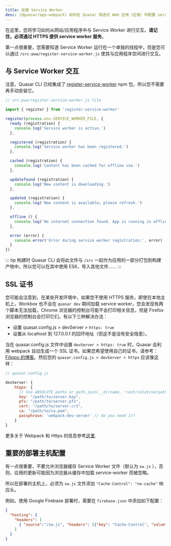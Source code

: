 ```yaml
---
title: 处理 Service Worker
desc: (@quasar/app-webpack) 如何在 Quasar 渐进式 Web 应用（应用）中配置 service worker 。
---
```


在这里，您将学习如何从网站/应用程序中与 Service Worker 进行交互。**请记住，必须通过 HTTPS 提供 service worker 服务**。

第一点很重要，您需要知道 Service Worker 运行在一个单独的线程中，但是您可以通过 `/src-pwa/register-service-worker.js` 使其与应用程序空间进行交互。

## 与 Service Worker 交互
注意，Quasar CLI 已经集成了 [register-service-worker](https://github.com/yyx990803/register-service-worker) npm 包，所以您不需要再手动安装它。

```js
// src-pwa/register-service-worker.js file

import { register } from 'register-service-worker'

register(process.env.SERVICE_WORKER_FILE, {
  ready (registration) {
    console.log('Service worker is active.')
  },

  registered (registration) {
    console.log('Service worker has been registered.')
  },

  cached (registration) {
    console.log('Content has been cached for offline use.')
  },

  updatefound (registration) {
    console.log('New content is downloading.')
  },

  updated (registration) {
    console.log('New content is available; please refresh.')
  },

  offline () {
    console.log('No internet connection found. App is running in offline mode.')
  },

  error (error) {
    console.error('Error during service worker registration:', error)
  }
})
```

::: tip
构建时 Quasar CLI 会将此文件与 `/src` 一起作为应用的一部分打包到构建产物中。所以您可以在其中使用 ES6，导入其他文件……
:::

## SSL 证书

您可能会注意到，在某些开发环境中，如果您不使用 HTTPS 服务，即使在本地主机上，Workbox 也不会在 `quasar dev` 期间加载 service worker，您会发现有两个脚本无法加载，Chrome 浏览器的控制台可能不会打印相关信息，但是 Firefox 浏览器的控制台会打印它们。有以下三种解决办法：
 - 设置 quasar.config.js > devServer > `https: true`
 - 设置从 localhost 到 127.0.0.1 的回环地址（但这不是没有安全隐患）。

当在 quasar.config.js 文件中设置  `devServer > https: true` 时，Quasar 会利用 webpack 自动生成一个 SSL 证书。如果您希望使用自己的证书，请参考：[Filippo 的博客](https://blog.filippo.io/mkcert-valid-https-certificates-for-localhost/)。然后您的 `quasar.config.js > devServer > https` 应该像这样：

```js
// quasar.config.js

devServer: {
    htpps: {
      // Use ABSOLUTE paths or path.join(__dirname, 'root/relative/path')
      key: "/path/to/server.key",
      pfx: "/path/to/server.pfx",
      cert: "/path/to/server.crt",
      ca: "/path/to/ca.pem",
      passphrase: 'webpack-dev-server' // do you need it?
    }
}
```

更多关于 Webpack 和 Https 的信息参考[这里](https://webpackjs.dev/config/#server-https).

## 重要的部署主机配置

有一点很重要，不要允许浏览器缓存 Service Worker 文件（默认为 `sw.js` ），否则，应用的更新可能因为浏览器从缓存中加载 service-worker 而被忽略。

所以在部署的主机上，必须为 `sw.js` 文件添加 `"Cache-Control": "no-cache"` 响应头。

例如，使用 Google Firebase 部署时，需要在 `firebase.json` 中添加如下配置：

```json
{
  "hosting": {
    "headers": [
      { "source":"/sw.js", "headers": [{"key": "Cache-Control", "value": "no-cache"}] }
    ]
  }
}
```
